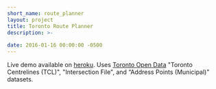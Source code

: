 ```yaml
---
short_name: route_planner
layout: project
title: Toronto Route Planner
description: >-
    
date: 2016-01-16 00:00:00 -0500
---
```


Live demo available on [heroku](https://toronto-route-planner.herokuapp.com/). Uses [Toronto Open Data](https://www.toronto.ca/city-government/data-research-maps/open-data/) "Toronto Centrelines (TCL)", "Intersection File", and “Address Points (Municipal)" datasets.